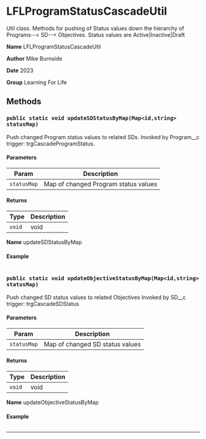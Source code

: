 # LFLProgramStatusCascadeUtil

Util class.
Methods for pushing of Status values down the hierarchy of Programs--&lt; SD--&lt; Objectives.
Status values are Active|Inactive|Draft

**Name** LFLProgramStatusCascadeUtil

**Author** Mike Burnside

**Date** 2023

**Group** Learning For Life

## Methods

### `public static void updateSDStatusByMap(Map<id,string> statusMap)`

Push changed Program status values to related SDs. Invoked by Program\_\_c trigger: trgCascadeProgramStatus.

#### Parameters

| Param       | Description                          |
| ----------- | ------------------------------------ |
| `statusMap` | Map of changed Program status values |

#### Returns

| Type   | Description |
| ------ | ----------- |
| `void` | void        |

**Name** updateSDStatusByMap

#### Example

```apex

```

### `public static void updateObjectiveStatusByMap(Map<id,string> statusMap)`

Push changed SD status values to related Objectives Invoked by SD\_\_c trigger: trgCascadeSDStatus

#### Parameters

| Param       | Description                     |
| ----------- | ------------------------------- |
| `statusMap` | Map of changed SD status values |

#### Returns

| Type   | Description |
| ------ | ----------- |
| `void` | void        |

**Name** updateObjectiveStatusByMap

#### Example

```apex

```

---
